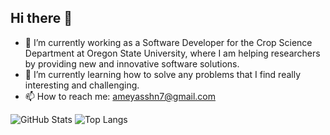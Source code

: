 ## Hi there 👋

- 🔭 I’m currently working as a Software Developer for the Crop Science Department at Oregon State University, where I am helping researchers by providing new and innovative software solutions.
- 🌱 I’m currently learning how to solve any problems that I find really interesting and challenging.
- 📫 How to reach me: ameyasshn7@gmail.com
  
![GitHub Stats](https://github-readme-stats.vercel.app/api?username=ameyasshn7&show_icons=true&theme=transparent&hide=prs,issues)
![Top Langs](https://github-readme-stats.vercel.app/api/top-langs/?username=ameyasshn7&layout=compact&theme=transparent)



